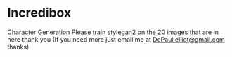 # Incredibox
Character Generation
Please train stylegan2 on the 20 images that are in here thank you
(If you need more just email me at DePaul.elliot@gmail.com thanks)
